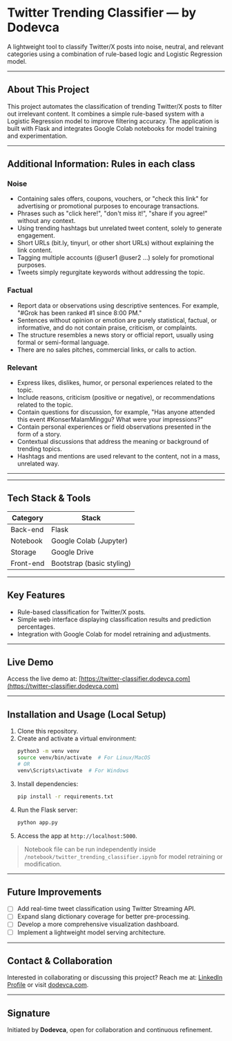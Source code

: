 # Twitter Trending Classifier — by Dodevca

A lightweight tool to classify Twitter/X posts into noise, neutral, and relevant categories using a combination of rule-based logic and Logistic Regression model.

---

## About This Project
This project automates the classification of trending Twitter/X posts to filter out irrelevant content. It combines a simple rule-based system with a Logistic Regression model to improve filtering accuracy. The application is built with Flask and integrates Google Colab notebooks for model training and experimentation.

---

## Additional Information: Rules in each class
### Noise
- Containing sales offers, coupons, vouchers, or "check this link" for advertising or promotional purposes to encourage transactions.
- Phrases such as "click here!", "don't miss it!", "share if you agree!" without any context.
- Using trending hashtags but unrelated tweet content, solely to generate engagement.
- Short URLs (bit.ly, tinyurl, or other short URLs) without explaining the link content.
- Tagging multiple accounts (@user1 @user2 …) solely for promotional purposes.
- Tweets simply regurgitate keywords without addressing the topic.
### Factual
- Report data or observations using descriptive sentences. For example, "#Grok has been ranked #1 since 8:00 PM."
- Sentences without opinion or emotion are purely statistical, factual, or informative, and do not contain praise, criticism, or complaints.
- The structure resembles a news story or official report, usually using formal or semi-formal language.
- There are no sales pitches, commercial links, or calls to action.
### Relevant
- Express likes, dislikes, humor, or personal experiences related to the topic.
- Include reasons, criticism (positive or negative), or recommendations related to the topic.
- Contain questions for discussion, for example, "Has anyone attended this event #KonserMalamMinggu? What were your impressions?"
- Contain personal experiences or field observations presented in the form of a story.
- Contextual discussions that address the meaning or background of trending topics.
- Hashtags and mentions are used relevant to the content, not in a mass, unrelated way.

---

---

## Tech Stack & Tools
| Category     | Stack                    |
|--------------|--------------------------|
| Back-end     | Flask                    |
| Notebook     | Google Colab (Jupyter)   |
| Storage      | Google Drive             |
| Front-end    | Bootstrap (basic styling)|

---

## Key Features
- Rule-based classification for Twitter/X posts.
- Simple web interface displaying classification results and prediction percentages.
- Integration with Google Colab for model retraining and adjustments.

---

## Live Demo
Access the live demo at: [https://twitter-classifier.dodevca.com](https://twitter-classifier.dodevca.com)

---

## Installation and Usage (Local Setup)
1. Clone this repository.
2. Create and activate a virtual environment:
    ```bash
    python3 -m venv venv
    source venv/bin/activate  # For Linux/MacOS
    # OR
    venv\Scripts\activate  # For Windows
    ```
2. Install dependencies:
    ```bash
    pip install -r requirements.txt
    ```
3. Run the Flask server:
    ```bash
    python app.py
    ```
4. Access the app at `http://localhost:5000`.

> Notebook file can be run independently inside `/notebook/twitter_trending_classifier.ipynb` for model retraining or modification.

---

## Future Improvements
- [ ] Add real-time tweet classification using Twitter Streaming API.
- [ ] Expand slang dictionary coverage for better pre-processing.
- [ ] Develop a more comprehensive visualization dashboard.
- [ ] Implement a lightweight model serving architecture.

---

## Contact & Collaboration
Interested in collaborating or discussing this project?
Reach me at: [LinkedIn Profile](https://linkedin.com/in/dodevca) or visit [dodevca.com](https://dodevca.com).

---

## Signature
Initiated by **Dodevca**, open for collaboration and continuous refinement.
